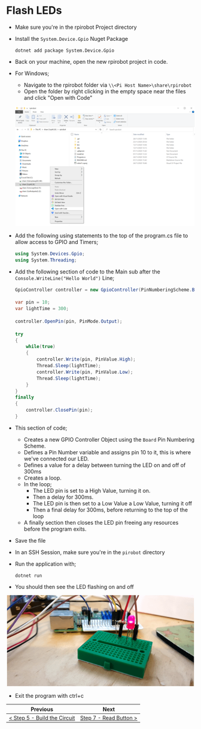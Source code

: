 # Flash LEDs #

- Make sure you're in the rpirobot Project directory
- Install the `System.Device.Gpio` Nuget Package

    ```
    dotnet add package System.Device.Gpio
    ```

- Back on your machine, open the new rpirobot project in code.
- For Windows;
    - Navigate to the rpirobot folder via `\\<Pi Host Name>\share\rpirobot`
    - Open the folder by right clicking in the empty space near the files and click "Open with Code"

    <p align="center">
        <img src="images/05-open-with-code.png" width="500px" >
    </p>

- Add the following using statements to the top of the program.cs file to allow access to GPIO and Timers;

    ```cs
    using System.Devices.Gpio;
    using System.Threading;
    ```

- Add the following section of code to the Main sub after the `Console.WriteLine("Hello World")` Line;

    ```cs
    GpioController controller = new GpioController(PinNumberingScheme.Board);

    var pin = 10;
    var lightTime = 300;

    controller.OpenPin(pin, PinMode.Output);

    try
    {
        while(true)
        {
            controller.Write(pin, PinValue.High);
            Thread.Sleep(lightTime);
            controller.Write(pin, PinValue.Low);
            Thread.Sleep(lightTime);
        }
    }
    finally
    {
        controller.ClosePin(pin);
    }
    ```

- This section of code;
    - Creates a new GPIO Controller Object using the `Board` Pin Numbering Scheme.
    - Defines a Pin Number variable and assigns pin 10 to it, this is where we've connected our LED.
    - Defines a value for a delay between turning the LED on and off of 300ms
    - Creates a loop.
    - In the loop;
        - The LED pin is set to a High Value, turning it on.
        - Then a delay for 300ms.
        - The LED pin is then set to a Low Value a Low Value, turning it off
        - Then a final delay for 300ms, before returning to the top of the loop
    - A finally section then closes the LED pin freeing any resources before the program exits.

- Save the file
- In an SSH Session, make sure you're in the `pirobot` directory
- Run the application with;

    ```
    dotnet run
    ```

- You should then see the LED flashing on and off

<p align="center">
    <img src="images/06-flash-leds.gif" width="500px" >
</p>

- Exit the program with ctrl+c

| Previous | Next |
| -------- | ---- |
| [< Step 5 - Build the Circuit](/05-build-circuit.md) | [Step 7 - Read Button >](07-read-button.md) |